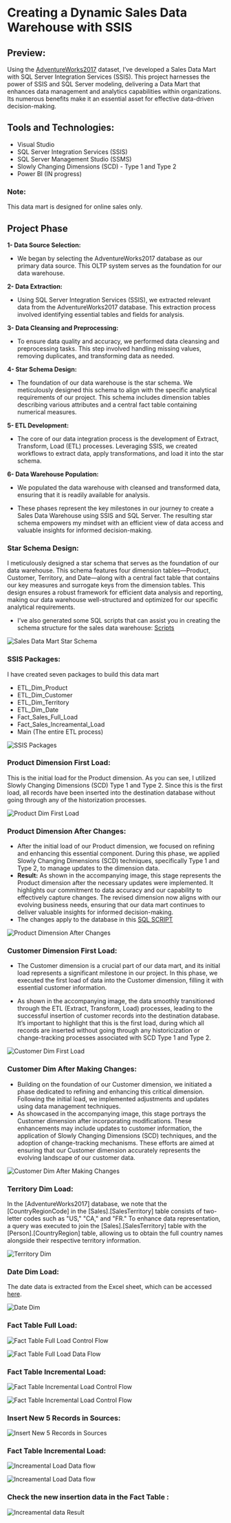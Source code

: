 # Creating a Dynamic Sales Data Warehouse with SSIS

## Preview:
Using the [AdventureWorks2017](https://learn.microsoft.com/en-us/sql/samples/adventureworks-install-configure?view=sql-server-ver16&tabs=ssms) dataset, I’ve developed a Sales Data Mart with SQL Server Integration Services (SSIS). This project harnesses the power of SSIS and SQL Server modeling, delivering a Data Mart that enhances data management and analytics capabilities within organizations. Its numerous benefits make it an essential asset for effective data-driven decision-making.

## Tools and Technologies:
* Visual Studio
* SQL Server Integration Services (SSIS)
* SQL Server Management Studio (SSMS)
* Slowly Changing Dimensions (SCD) - Type 1 and Type 2
* Power BI (IN progress)

  
### Note:
This data mart is designed for online sales only.

## Project Phase

**1- Data Source Selection:**

* We began by selecting the AdventureWorks2017 database as our primary data source. This OLTP system serves as the foundation for our data warehouse.

**2- Data Extraction:** 

* Using SQL Server Integration Services (SSIS), we extracted relevant data from the AdventureWorks2017 database. This extraction process involved identifying essential tables and fields for analysis.

**3- Data Cleansing and Preprocessing:**

* To ensure data quality and accuracy, we performed data cleansing and preprocessing tasks. This step involved handling missing values, removing duplicates, and transforming data as needed.

**4- Star Schema Design:**

* The foundation of our data warehouse is the star schema. We meticulously designed this schema to align with the specific analytical requirements of our project. This schema includes dimension tables describing various attributes and a central fact table containing numerical measures.

**5- ETL Development:**

* The core of our data integration process is the development of Extract, Transform, Load (ETL) processes. Leveraging SSIS, we created workflows to extract data, apply transformations, and load it into the star schema.

**6- Data Warehouse Population:**

* We populated the data warehouse with cleansed and transformed data, ensuring that it is readily available for analysis.

- These phases represent the key milestones in our journey to create a Sales Data Warehouse using SSIS and SQL Server. The resulting star schema empowers my mindset with an efficient view of data access and valuable insights for informed decision-making.


### Star Schema Design:
I meticulously designed a star schema that serves as the foundation of our data warehouse. This schema features four dimension tables—Product, Customer, Territory, and Date—along with a central fact table that contains our key measures and surrogate keys from the dimension tables. This design ensures a robust framework for efficient data analysis and reporting, making our data warehouse well-structured and optimized for our specific analytical requirements.

* I’ve also generated some SQL scripts that can assist you in creating the schema structure for the sales data warehouse: [Scripts](https://github.com/BadrOuzlite/Building-Sales-data-warehouse-using-ssis/tree/main/Table%20Creation) 

![Sales Data Mart Star Schema](https://github.com/BadrOuzlite/Building-Sales-data-warehouse-using-ssis/blob/main/Images/sales_data_warehouse_schama.png)


### SSIS Packages:
I have created seven packages to build this data mart 
* ETL_Dim_Product
* ETL_Dim_Customer
* ETL_Dim_Territory
* ETL_Dim_Date
* Fact_Sales_Full_Load
* Fact_Sales_Increamental_Load
* Main (The entire ETL process)
  
![SSIS Packages](https://github.com/BadrOuzlite/Building-Sales-data-warehouse-using-ssis/blob/main/Images/SSISPackages.png)

### Product Dimension First Load:
This is the initial load for the Product dimension. As you can see, I utilized Slowly Changing Dimensions (SCD) Type 1 and Type 2. Since this is the first load, all records have been inserted into the destination database without going through any of the historization processes.

![Product Dim First Load](https://github.com/BadrOuzlite/Building-Sales-data-warehouse-using-ssis/blob/main/Images/Product_dim_firs_load.png)

### Product Dimension After Changes:

* After the initial load of our Product dimension, we focused on refining and enhancing this essential component. During this phase, we applied Slowly Changing Dimensions (SCD) techniques, specifically Type 1 and Type 2, to manage updates to the dimension data.
* **Result:** As shown in the accompanying image, this stage represents the Product dimension after the necessary updates were implemented. It highlights our commitment to data accuracy and our capability to effectively capture changes. The revised dimension now aligns with our evolving business needs, ensuring that our data mart continues to deliver valuable insights for informed decision-making.
* The changes apply to the database in this [SQL SCRIPT](https://github.com/BadrOuzlite/Building-Sales-data-warehouse-using-ssis/blob/main/Table%20Creation/Operation_check_on_dim_product.sql)


![Product Dimension After Changes](https://github.com/BadrOuzlite/Building-Sales-data-warehouse-using-ssis/blob/main/Images/Product_dim_second_load.png)

### Customer Dimension First Load:

* The Customer dimension is a crucial part of our data mart, and its initial load represents a significant milestone in our project. In this phase, we executed the first load of data into the Customer dimension, filling it with essential customer information.

* As shown in the accompanying image, the data smoothly transitioned through the ETL (Extract, Transform, Load) processes, leading to the successful insertion of customer records into the destination database. It’s important to highlight that this is the first load, during which all records are inserted without going through any historicization or change-tracking processes associated with SCD Type 1 and Type 2.

  
![Customer Dim First Load](https://github.com/BadrOuzlite/Building-Sales-data-warehouse-using-ssis/blob/main/Images/Customer_dim_First_load.png)

### Customer Dim After Making Changes:

* Building on the foundation of our Customer dimension, we initiated a phase dedicated to refining and enhancing this critical dimension. Following the initial load, we implemented adjustments and updates using data management techniques.
* As showcased in the accompanying image, this stage portrays the Customer dimension after incorporating modifications. These enhancements may include updates to customer information, the application of Slowly Changing Dimensions (SCD) techniques, and the adoption of change-tracking mechanisms. These efforts are aimed at ensuring that our Customer dimension accurately represents the evolving landscape of our customer data.

![Customer Dim After Making Changes](https://github.com/BadrOuzlite/Building-Sales-data-warehouse-using-ssis/blob/main/Images/Customer_dim_last_load.png)

### Territory Dim Load:

In the [AdventureWorks2017] database, we note that the [CountryRegionCode] in the [Sales].[SalesTerritory] table consists of two-letter codes such as "US," "CA," and "FR." To enhance data representation, a query was executed to join the [Sales].[SalesTerritory] table with the [Person].[CountryRegion] table, allowing us to obtain the full country names alongside their respective territory information.

![Territory Dim](https://github.com/BadrOuzlite/Building-Sales-data-warehouse-using-ssis/blob/main/Images/Terretory_dim.png)


### Date Dim Load:

The date data is extracted from the Excel sheet, which can be accessed [here](https://github.com/BadrOuzlite/Building-Sales-data-warehouse-using-ssis/blob/main/Table%20Creation/dim_date_01_populate_table.xls).

![Date Dim](https://github.com/BadrOuzlite/Building-Sales-data-warehouse-using-ssis/blob/main/Images/date%20_dim.png)

### Fact Table Full Load:

![Fact Table Full Load Control Flow](https://github.com/BadrOuzlite/Building-Sales-data-warehouse-using-ssis/blob/main/Images/Full%20Load%20Control%20Flow.png)

![Fact Table Full Load Data Flow](https://github.com/BadrOuzlite/Building-Sales-data-warehouse-using-ssis/blob/main/Images/Fact%20Full%20Load.png)

### Fact Table Incremental Load:

![Fact Table Incremental Load Control Flow](https://github.com/BadrOuzlite/Building-Sales-data-warehouse-using-ssis/blob/main/Images/incre%20control%20flow.png)

![Fact Table Incremental Load Control Flow](https://github.com/BadrOuzlite/Building-Sales-data-warehouse-using-ssis/blob/main/Images/incre%20control%20flow.png)



### Insert New 5 Records in Sources:

![Insert New 5 Records in Sources](https://github.com/3amory99/Building-Sales-Data-Mart-Using-ETL-SSIS/blob/master/Output%20Images/Insert%20New%205%20Records%20in%20Sources.PNG)

### Fact Table Incremental Load:

![Increamental Load Data flow](https://github.com/BadrOuzlite/Building-Sales-data-warehouse-using-ssis/blob/main/Images/incre%20control%20flow.png)

![Increamental Load Data flow](https://github.com/3amory99/Building-Sales-Data-Mart-Using-ETL-SSIS/blob/master/Output%20Images/Increamental%20Load%20Data%20flow.PNG)

### Check the new insertion data in the Fact Table :

![Increamental data Result](https://github.com/3amory99/Building-Sales-Data-Mart-Using-ETL-SSIS/blob/master/Output%20Images/Increamental%20Result.PNG)

